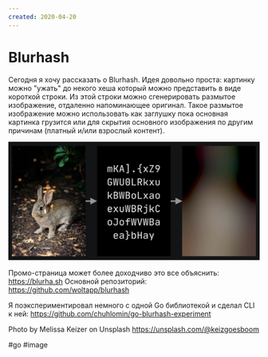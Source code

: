 ```yaml
---
created: 2020-04-20
---
```


# Blurhash

Сегодня я хочу рассказать о Blurhash.
Идея довольно проста: картинку можно "ужать" до некого хеша который можно представить в виде короткой строки.
Из этой строки можно сгенерировать размытое изображение, отдаленно напоминающее оригинал.
Такое размытое изображение можно использовать как заглушку пока основная картинка грузится или для скрытия основного изображения по другим причинам (платный и/или взрослый контент).

![Blurhash demo](blurhash.jpeg "Blurhash demo")

Промо-страница может более доходчиво это все объяснить: https://blurha.sh
Основной репозиторий: https://github.com/woltapp/blurhash

Я поэкспериментировал немного с одной Gо библиотекой и сделал CLI к ней: https://github.com/chuhlomin/go-blurhash-experiment

Photo by Melissa Keizer on Unsplash https://unsplash.com/@keizgoesboom

#go #image
